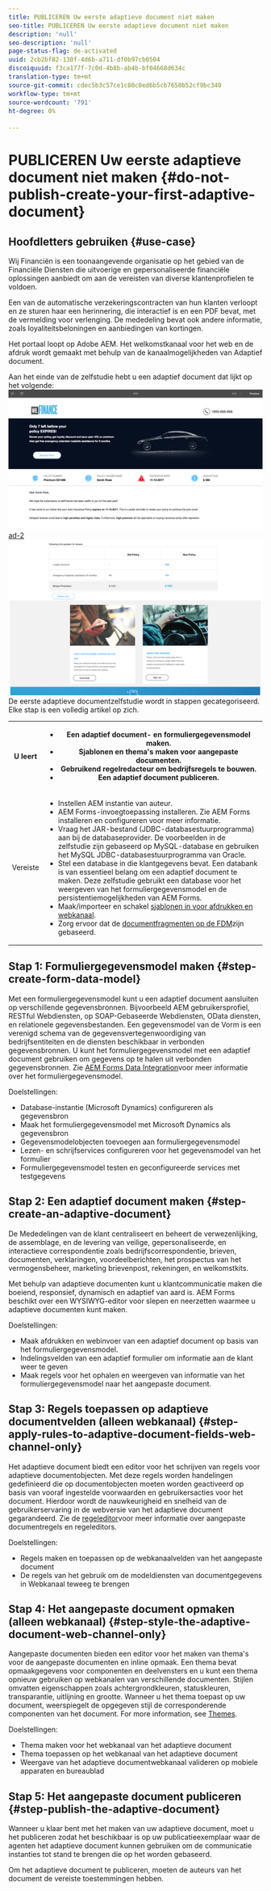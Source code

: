 ```yaml
---
title: PUBLICEREN Uw eerste adaptieve document niet maken
seo-title: PUBLICEREN Uw eerste adaptieve document niet maken
description: 'null'
seo-description: 'null'
page-status-flag: de-activated
uuid: 2cb2bf82-130f-4d6b-a711-df0b97cb0504
discoiquuid: f3ca177f-7c0d-4b8b-ab4b-bf04668d634c
translation-type: tm+mt
source-git-commit: cdec5b3c57ce1c80c0ed6b5cb7650b52cf9bc340
workflow-type: tm+mt
source-wordcount: '791'
ht-degree: 0%

---
```



# PUBLICEREN Uw eerste adaptieve document niet maken {#do-not-publish-create-your-first-adaptive-document}

## Hoofdletters gebruiken {#use-case}

Wij Financiën is een toonaangevende organisatie op het gebied van de Financiële Diensten die uitvoerige en gepersonaliseerde financiële oplossingen aanbiedt om aan de vereisten van diverse klantenprofielen te voldoen.

Een van de automatische verzekeringscontracten van hun klanten verloopt en ze sturen haar een herinnering, die interactief is en een PDF bevat, met de vermelding voor verlenging. De mededeling bevat ook andere informatie, zoals loyaliteitsbeloningen en aanbiedingen van kortingen.

Het portaal loopt op Adobe AEM. Het welkomstkanaal voor het web en de afdruk wordt gemaakt met behulp van de kanaalmogelijkheden van Adaptief document.

Aan het einde van de zelfstudie hebt u een adaptief document dat lijkt op het volgende:
[ ![ad-1](assets/ad-1.png)](https://blogs.adobe.com/contentcorner/files/2017/07/PAF_Mobile.pdf) [ ad-2 ![](assets/ad-2.png)](https://blogs.adobe.com/contentcorner/files/2017/07/PAF_Desktop.pdf)De eerste adaptieve documentzelfstudie wordt in stappen gecategoriseerd. Elke stap is een volledig artikel op zich.

<table> 
 <tbody>
  <tr>
   <th>U leert</th> 
   <th>
    <ul> 
     <li>Een adaptief document- en formuliergegevensmodel maken.</li> 
     <li>Sjablonen en thema's maken voor aangepaste documenten.</li> 
     <li>Gebruikend regelredacteur om bedrijfsregels te bouwen.<br /> </li> 
     <li>Een adaptief document publiceren. <br /> </li> 
    </ul> </th> 
  </tr>
  <tr>
   <td>Vereiste</td> 
   <td>
    <ul> 
     <li>Instellen AEM instantie van auteur. </li> 
     <li>AEM Forms-invoegtoepassing installeren. Zie AEM Forms <a href="/help/forms/using/installing-configuring-aem-forms-osgi.md" target="_blank"></a>installeren en configureren voor meer informatie.</li> 
     <li>Vraag het JAR-bestand (JDBC-databasestuurprogramma) aan bij de databaseprovider. De voorbeelden in de zelfstudie zijn gebaseerd op MySQL-database en gebruiken het MySQL JDBC-databasestuurprogramma van Oracle. </li> 
     <li>Stel een database in die klantgegevens bevat. Een databank is van essentieel belang om een adaptief document te maken. Deze zelfstudie gebruikt een database voor het weergeven van het formuliergegevensmodel en de persistentiemogelijkheden van AEM Forms. </li> 
     <li>Maak/importeer en schakel <a href="/help/forms/using/web-channel-print-channel.md">sjablonen in voor afdrukken en webkanaal</a>.</li> 
     <li>Zorg ervoor dat de <a href="/help/forms/using/document-fragments.md">documentfragmenten op de FDM</a>zijn gebaseerd.</li> 
    </ul> </td> 
  </tr>
 </tbody>
</table>

## Stap 1: Formuliergegevensmodel maken {#step-create-form-data-model}

Met een formuliergegevensmodel kunt u een adaptief document aansluiten op verschillende gegevensbronnen. Bijvoorbeeld AEM gebruikersprofiel, RESTful Webdiensten, op SOAP-Gebaseerde Webdiensten, OData diensten, en relationele gegevensbestanden. Een gegevensmodel van de Vorm is een verenigd schema van de gegevensvertegenwoordiging van bedrijfsentiteiten en de diensten beschikbaar in verbonden gegevensbronnen. U kunt het formuliergegevensmodel met een adaptief document gebruiken om gegevens op te halen uit verbonden gegevensbronnen. Zie [AEM Forms Data Integration](/help/forms/using/data-integration.md)voor meer informatie over het formuliergegevensmodel.

Doelstellingen:

* Database-instantie (Microsoft Dynamics) configureren als gegevensbron
* Maak het formuliergegevensmodel met Microsoft Dynamics als gegevensbron
* Gegevensmodelobjecten toevoegen aan formuliergegevensmodel
* Lezen- en schrijfservices configureren voor het gegevensmodel van het formulier
* Formuliergegevensmodel testen en geconfigureerde services met testgegevens

## Stap 2: Een adaptief document maken {#step-create-an-adaptive-document}

De Mededelingen van de klant centraliseert en beheert de verwezenlijking, de assemblage, en de levering van veilige, gepersonaliseerde, en interactieve correspondentie zoals bedrijfscorrespondentie, brieven, documenten, verklaringen, voordeelberichten, het prospectus van het vermogensbeheer, marketing brievenpost, rekeningen, en welkomstkits.

Met behulp van adaptieve documenten kunt u klantcommunicatie maken die boeiend, responsief, dynamisch en adaptief van aard is. AEM Forms beschikt over een WYSIWYG-editor voor slepen en neerzetten waarmee u adaptieve documenten kunt maken.

<!--`For more information about adaptive documents, see [Introduction to authoring adaptive documents](/forms/using/introduction-ad-authoring.md).`-->

Doelstellingen:

* Maak afdrukken en webinvoer van een adaptief document op basis van het formuliergegevensmodel.
* Indelingsvelden van een adaptief formulier om informatie aan de klant weer te geven
* Maak regels voor het ophalen en weergeven van informatie van het formuliergegevensmodel naar het aangepaste document.

<!--![see-the-guide-sm](assets/see-the-guide-sm.png)-->

## Stap 3: Regels toepassen op adaptieve documentvelden (alleen webkanaal) {#step-apply-rules-to-adaptive-document-fields-web-channel-only}

Het adaptieve document biedt een editor voor het schrijven van regels voor adaptieve documentobjecten. Met deze regels worden handelingen gedefinieerd die op documentobjecten moeten worden geactiveerd op basis van vooraf ingestelde voorwaarden en gebruikersacties voor het document. Hierdoor wordt de nauwkeurigheid en snelheid van de gebruikerservaring in de webversie van het adaptieve document gegarandeerd. Zie de [regeleditor](/help/forms/using/rule-editor.md)voor meer informatie over aangepaste documentregels en regeleditors.

Doelstellingen:

* Regels maken en toepassen op de webkanaalvelden van het aangepaste document
* De regels van het gebruik om de modeldiensten van documentgegevens in Webkanaal teweeg te brengen

## Stap 4: Het aangepaste document opmaken (alleen webkanaal) {#step-style-the-adaptive-document-web-channel-only}

Aangepaste documenten bieden een editor voor het maken van thema&#39;s voor de aangepaste documenten en inline opmaak. Een thema bevat opmaakgegevens voor componenten en deelvensters en u kunt een thema opnieuw gebruiken op webkanalen van verschillende documenten. Stijlen omvatten eigenschappen zoals achtergrondkleuren, statuskleuren, transparantie, uitlijning en grootte. Wanneer u het thema toepast op uw document, weerspiegelt de opgegeven stijl de corresponderende componenten van het document. For more information, see [Themes](/help/forms/using/themes.md).

Doelstellingen:

* Thema maken voor het webkanaal van het adaptieve document
* Thema toepassen op het webkanaal van het adaptieve document
* Weergave van het adaptieve documentwebkanaal valideren op mobiele apparaten en bureaublad

## Stap 5: Het aangepaste document publiceren {#step-publish-the-adaptive-document}

Wanneer u klaar bent met het maken van uw adaptieve document, moet u het publiceren zodat het beschikbaar is op uw publicatieexemplaar waar de agenten het adaptieve document kunnen gebruiken om de communicatie instanties tot stand te brengen die op het worden gebaseerd.

Om het adaptieve document te publiceren, moeten de auteurs van het document de vereiste toestemmingen hebben.
